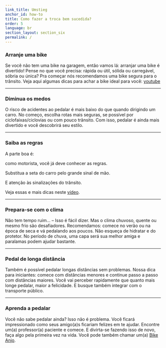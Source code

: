 ```yaml
---
link_title: Umstieg
anchor_id: how-to
title: Como fazer a troca bem sucedida?
order: 5
language: br
section_layout: section_six
permalink: /
---
```


### Arranje uma bike
Se você não tem uma bike na garagem, então vamos lá: arranjar uma bike é divertido! Pense no que você precisa: rápida ou útil, sólida ou carregável, sóbria ou única? Pra começar nós recomendamos uma bike segura para o trânsito.
Veja aqui algumas dicas para achar a bike ideal para você: [youtube](https://www.youtube.com/watch?v=QoJ4WxntoBc)

***

### Diminua os medos
O risco de acidentes ao pedalar é mais baixo do que quando dirigindo um carro. No começo, escolha rotas mais seguras, se possível por ciclofaixas/ciclovias ou com pouco trânsito. Com isso, pedalar é ainda mais divertido e você descobrirá seu estilo.


***

### Saiba as regras
A parte boa é: 

como motorista, você já deve conhecer as regras. 

Substitua a seta do carro pelo grande sinal de mão. 

E atenção às sinalizações do trânsito. 


Veja essas e mais dicas neste [vídeo](https://www.youtube.com/watch?v=0Rh9gzybI6E).

***

### Prepara-se com o clima
Não tem tempo ruim... – Isso é fácil dizer. Mas o clima chuvoso, quente ou mesmo frio são desafiadores. Recomendamos: comece no verão ou na época de seca e vá pedalando aos poucos. Não esqueça de hidratar e do protetor. No período de chuva, uma capa será sua melhor amiga e paralamas podem ajudar bastante.

***

### Pedal de longa distância
Também é possível pedalar longas distâncias sem problemas. Nossa dica para iniciantes: comece com distâncias menores e continue passo a passo com distâncias maiores. Você vai perceber rapidamente que quanto mais longe pedalar, maior a felicidade. E busque também integrar com o transporte público.

***

### Aprenda a pedalar
Você não sabe pedalar ainda? Isso não é problema. Você ficará impressionado como seus amigo(a)s ficariam felizes em te ajudar. Encontre um(a) professor(a) paciente e comece. E divirta-se fazendo isso de novo, faça algo pela primeira vez na vida. Você pode também chamar um(a) [Bike Anjo](http://bikeanjo.org/).
